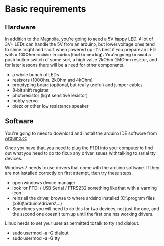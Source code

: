 # Basic requirements

## Hardware

In addition to the Magnolia, you're going to need a 5V happy LED. A lot of 3V+ LEDs can handle the 5V from an arduino, but lower voltage ones tend to shine bright and short when powered up. It's best if you prepare an LED with a 100Ohm resister in series (tied to one leg). You're going to need a push button switch of some sort, a high value 2kOhm-2MOhm resistor, and for later lessons there will be a need for other components.

* a whole bunch of LEDs
* resistors (100Ohm, 2kOhm and 4kOhm)
* prototyping board (optional, but really useful) and jumper cables.
* 8-bit shift register
* photoresistor (light sensitive resistor)
* hobby servo
* piezo or other low resistance speaker

## Software

You're going to need to download and install the arduino IDE software from [Arduino.cc](http://arduino.cc/en/Main/Software)

Once you have that, you need to plug the FTDI into your computer to find out what you need to do tto fixup any driver issues with talking to serial tty devices.

Windows 7 needs to use drivers that come with the arduino software. If they are not installed correctly on first attempt, then try these steps.
* open windows device manager
* look for FTDI / USB Serial / FTRS232 something like that with a warning icon
* reinstall the driver, browse to where arduino installed (C:\program files (x86)\arduino\drivers\\...)
* Sometimes you will need to do this for two devices, not just the one, and the second one doesn't turn up until the first one has working drivers.

Linux needs to set your user as permitted to talk to tty and dialout.
* sudo usermod -a -G dialout <username>
* sudo usermod -a -G tty <username>


